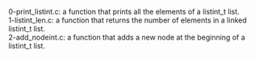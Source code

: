 0-print_listint.c: a function that prints all the elements of a listint_t list.
<br>1-listint_len.c: a function that returns the number of elements in a linked listint_t list.
<br>2-add_nodeint.c: a function that adds a new node at the beginning of a listint_t list.
